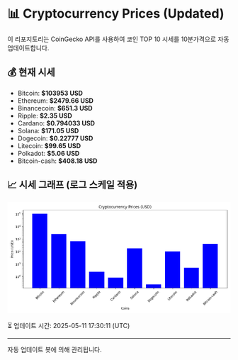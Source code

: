 
# 📊 Cryptocurrency Prices (Updated)

이 리포지토리는 CoinGecko API를 사용하여 코인 TOP 10 시세를 10분가격으로 자동 업데이트합니다.

## 💰 현재 시세
- Bitcoin: **$103953 USD**
- Ethereum: **$2479.66 USD**
- Binancecoin: **$651.3 USD**
- Ripple: **$2.35 USD**
- Cardano: **$0.794033 USD**
- Solana: **$171.05 USD**
- Dogecoin: **$0.22777 USD**
- Litecoin: **$99.65 USD**
- Polkadot: **$5.06 USD**
- Bitcoin-cash: **$408.18 USD**

## 📈 시세 그래프 (로그 스케일 적용)
![Crypto Prices](crypto_prices.png)

⏳ 업데이트 시간: 2025-05-11 17:30:11 (UTC)

---
자동 업데이트 봇에 의해 관리됩니다.
